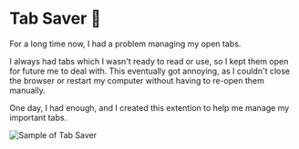 # Tab Saver 📝
For a long time now, I had a problem managing my open tabs. 

I always had tabs which I wasn't ready to read or use, so I kept them open for future me to deal with. This eventually got annoying, as I couldn't close the browser or restart my computer without having to re-open them manually.

One day, I had enough, and I created this extention to help me manage my important tabs.

<img style="center" src="./TabSaver.gif" alt="Sample of Tab Saver">

